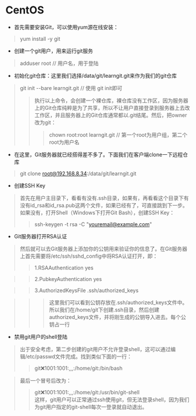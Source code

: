 # CentOS


- 首先需要安装Git，可以使用yum源在线安装：
> yum install -y git

- 创建一个git用户，用来运行git服务
> adduser root   // 用户名，用于登陆

- 初始化git仓库：这里我们选择/data/git/learngit.git来作为我们的git仓库
> git init --bare learngit.git    // 使用 git init即可
>> 执行以上命令，会创建一个裸仓库，裸仓库没有工作区，因为服务器上的Git仓库纯粹是为了共享，所以不让用户直接登录到服务器上去改工作区，并且服务器上的Git仓库通常都以.git结尾。然后，把owner改为git：
>>> chown root:root learngit.git    //  第一个root为用户组，第二个root为用户名

- 在这里，Git服务器就已经搭得差不多了。下面我们在客户端clone一下远程仓库
> git clone root@192.168.8.34:/data/git/learngit.git

- 创建SSH Key
> 首先在用户主目录下，看看有没有.ssh目录，如果有，再看看这个目录下有没有id_rsa和id_rsa.pub这两个文件，如果已经有了，可直接跳到下一步。如果没有，打开Shell（Windows下打开Git Bash），创建SSH Key：
>> ssh-keygen -t rsa -C "youremail@example.com"  

- Git服务器打开RSA认证
> 然后就可以去Git服务器上添加你的公钥用来验证你的信息了。在Git服务器上首先需要将/etc/ssh/sshd_config中将RSA认证打开，即：
>> 1.RSAAuthentication yes     

>> 2.PubkeyAuthentication yes     

>> 3.AuthorizedKeysFile  .ssh/authorized_keys

>>> 这里我们可以看到公钥存放在.ssh/authorized_keys文件中。所以我们在/home/git下创建.ssh目录，然后创建authorized_keys文件，并将刚生成的公钥导入进去。每个公钥占一行

- 禁用git用户的shell登陆
> 出于安全考虑，第二步创建的git用户不允许登录shell，这可以通过编辑/etc/passwd文件完成。找到类似下面的一行：
>> git:x:1001:1001:,,,:/home/git:/bin/bash  

> 最后一个冒号后改为：
>> git:x:1001:1001:,,,:/home/git:/usr/bin/git-shell  
> 这样，git用户可以正常通过ssh使用git，但无法登录shell，因为我们为git用户指定的git-shell每次一登录就自动退出。
